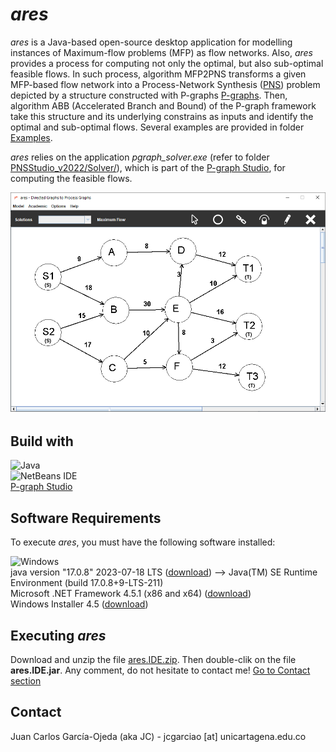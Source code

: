 # _ares_

_ares_ is a Java-based open-source desktop application for modelling instances of Maximum-flow problems (MFP) as flow networks. Also, _ares_ provides a process for computing not only the optimal, but also sub-optimal feasible flows. In such process, algorithm MFP2PNS transforms a given MFP-based flow network into a Process-Network Synthesis ([PNS](https://doi.org/10.1002/(SICI)1097-0037(199803)31:2%3C119::AID-NET6%3E3.0.CO;2-K)) problem depicted by a structure constructed with P-graphs [P-graphs](https://p-graph.org/). Then, algorithm ABB (Accelerated Branch and Bound) of the P-graph framework take this structure and its underlying constrains as inputs and identify the optimal and sub-optimal flows. Several examples are provided in folder [Examples](https://github.com/j-c-garciao/ares/blob/main/Examples/).

_ares_ relies on the application _pgraph_solver.exe_ (refer to folder [PNSStudio_v2022/Solver/](https://github.com/j-c-garciao/ares/blob/main/PNSStudio_v2022/Solver/)), which is part of the [P-graph Studio](https://p-graph.org/downloads/), for computing the feasible flows.

![Alt text](https://github.com/j-c-garciao/ares/blob/main/Screenshot/Screenshot.png?raw=true "ares Main window")

## Build with

![Java](https://img.shields.io/badge/java-%23ED8B00.svg?style=for-the-badge&logo=openjdk&logoColor=white)
<br>
![NetBeans IDE](https://img.shields.io/badge/NetBeansIDE-1B6AC6.svg?style=for-the-badge&logo=apache-netbeans-ide&logoColor=white)
<br>
[P-graph Studio](https://p-graph.org/downloads/)

## Software Requirements

To execute _ares_, you must have the following software installed:

![Windows](https://img.shields.io/badge/Windows-0078D6?style=for-the-badge&logo=windows&logoColor=white)
<br>
java version "17.0.8" 2023-07-18 LTS ([download](https://www.oracle.com/java/technologies/downloads/#java17)) --> Java(TM) SE Runtime Environment (build 17.0.8+9-LTS-211)
<br>
Microsoft .NET Framework 4.5.1 (x86 and x64) ([download](https://www.microsoft.com/en-US/download/details.aspx?id=40779))
<br>
Windows Installer 4.5 ([download](https://www.microsoft.com/es-es/download/details.aspx?id=8483))

## Executing _ares_

Download and unzip the file [ares.IDE.zip](https://github.com/j-c-garciao/ares/blob/main/Distribution/ares.IDE.zip). Then double-clik on the file **ares.IDE.jar**. Any comment, do not hesitate to contact me! [Go to Contact section](#contact) 

## Contact

Juan Carlos García-Ojeda (aka JC) - jcgarciao [at] unicartagena.edu.co

